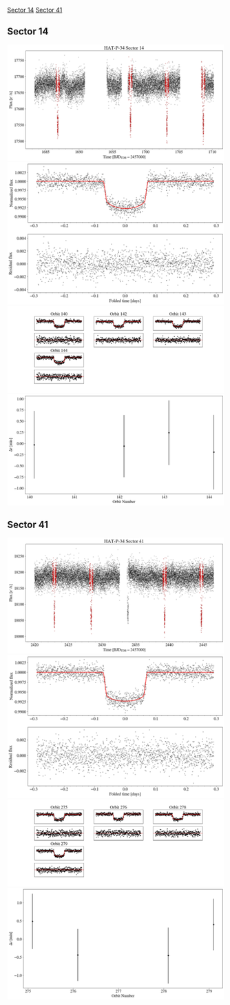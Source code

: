 [Sector 14](#sector14)
[Sector 41](#sector41)

<a name = "sector14"></a>
## Sector 14
![alt text](/tt/HAT-P-34_Sector_14/HAT-P-34_Sector_14_a_TimeSeries.png)
![alt text](/tt/HAT-P-34_Sector_14/HAT-P-34_Sector_14_b_FoldedLightCurve.png)
![alt text](/tt/HAT-P-34_Sector_14/HAT-P-34_Sector_14_b_IndividualTransitsWithFit.png)
![alt text](/tt/HAT-P-34_Sector_14/HAT-P-34_Sector_14_c_TimingResiduals.png)

<a name = "sector41"></a>
## Sector 41
![alt text](/tt/HAT-P-34_Sector_41/HAT-P-34_Sector_41_a_TimeSeries.png)
![alt text](/tt/HAT-P-34_Sector_41/HAT-P-34_Sector_41_b_FoldedLightCurve.png)
![alt text](/tt/HAT-P-34_Sector_41/HAT-P-34_Sector_41_b_IndividualTransitsWithFit.png)
![alt text](/tt/HAT-P-34_Sector_41/HAT-P-34_Sector_41_c_TimingResiduals.png)

